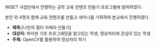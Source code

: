 WISET 사업단에서 진행하는 공학 교육 컨텐츠 만들기 프로그램에 참여하였다.

본인 외 4명과 함께 교육 컨텐츠를 만들고 세미나를 기획하여 본교에서 진행하였다. 

-   **제목:**\[나만의 필터 카메라 만들기\] 
-   **대상자:** 파이썬 기초 프로그래밍을 알고있는 학생, 영상처리에 관심이 있는 학생
-   **주제:** OpenCV를 활용하여 영상처리 하기

